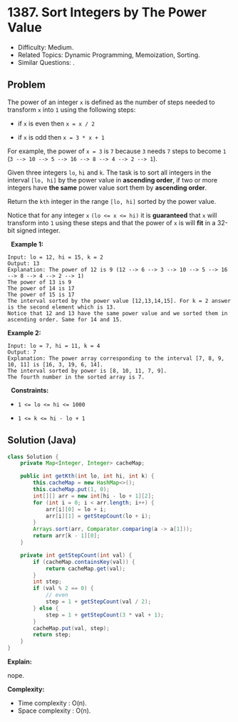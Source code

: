 # 1387. Sort Integers by The Power Value

- Difficulty: Medium.
- Related Topics: Dynamic Programming, Memoization, Sorting.
- Similar Questions: .

## Problem

The power of an integer ```x``` is defined as the number of steps needed to transform ```x``` into ```1``` using the following steps:


	
- if ```x``` is even then ```x = x / 2```
	
- if ```x``` is odd then ```x = 3 * x + 1```


For example, the power of ```x = 3``` is ```7``` because ```3``` needs ```7``` steps to become ```1``` (```3 --> 10 --> 5 --> 16 --> 8 --> 4 --> 2 --> 1```).

Given three integers ```lo```, ```hi``` and ```k```. The task is to sort all integers in the interval ```[lo, hi]``` by the power value in **ascending order**, if two or more integers have **the same** power value sort them by **ascending order**.

Return the ```kth``` integer in the range ```[lo, hi]``` sorted by the power value.

Notice that for any integer ```x``` ```(lo <= x <= hi)``` it is **guaranteed** that ```x``` will transform into ```1``` using these steps and that the power of ```x``` is will **fit** in a 32-bit signed integer.

 
**Example 1:**

```
Input: lo = 12, hi = 15, k = 2
Output: 13
Explanation: The power of 12 is 9 (12 --> 6 --> 3 --> 10 --> 5 --> 16 --> 8 --> 4 --> 2 --> 1)
The power of 13 is 9
The power of 14 is 17
The power of 15 is 17
The interval sorted by the power value [12,13,14,15]. For k = 2 answer is the second element which is 13.
Notice that 12 and 13 have the same power value and we sorted them in ascending order. Same for 14 and 15.
```

**Example 2:**

```
Input: lo = 7, hi = 11, k = 4
Output: 7
Explanation: The power array corresponding to the interval [7, 8, 9, 10, 11] is [16, 3, 19, 6, 14].
The interval sorted by power is [8, 10, 11, 7, 9].
The fourth number in the sorted array is 7.
```

 
**Constraints:**


	
- ```1 <= lo <= hi <= 1000```
	
- ```1 <= k <= hi - lo + 1```



## Solution (Java)

```java
class Solution {
    private Map<Integer, Integer> cacheMap;

    public int getKth(int lo, int hi, int k) {
        this.cacheMap = new HashMap<>();
        this.cacheMap.put(1, 0);
        int[][] arr = new int[hi - lo + 1][2];
        for (int i = 0; i < arr.length; i++) {
            arr[i][0] = lo + i;
            arr[i][1] = getStepCount(lo + i);
        }
        Arrays.sort(arr, Comparator.comparing(a -> a[1]));
        return arr[k - 1][0];
    }

    private int getStepCount(int val) {
        if (cacheMap.containsKey(val)) {
            return cacheMap.get(val);
        }
        int step;
        if (val % 2 == 0) {
            // even
            step = 1 + getStepCount(val / 2);
        } else {
            step = 1 + getStepCount(3 * val + 1);
        }
        cacheMap.put(val, step);
        return step;
    }
}
```

**Explain:**

nope.

**Complexity:**

* Time complexity : O(n).
* Space complexity : O(n).
